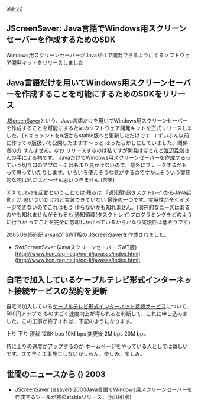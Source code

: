 [old-v2](ig030223-orig.html)

## JScreenSaver: Java言語でWindows用スクリーンセーバーを作成するためのSDK

Windows用スクリーンセーバーがJavaだけで開発できるようにするソフトウェア開発キットをリリースしました


## Java言語だけを用いてWindows用スクリーンセーバーを作成することを可能にするためのSDKをリリース

[JScreenSaver](../../soft/jssaver_ja.html)という、Java言語だけを用いてWindows用スクリーンセーバーを作成することを可能にするためのソフトウェア開発キットを正式リリースしました。(ドキュメントをα版からstable版へと更新しただけです…) ずいぶん以前に作って α版扱いで公開したままず～っと ほったらかしにしていました。関係者の方 すんません。なお リリースするのは私ですが開発はほとんど[渡辺義則](http://d.hatena.ne.jp/a-san/)さんの手による物です。
JavaだけでWindows用スクリーンセーバーを作成するっていう切り口のアプローチはあまり見かけないので、意外にブレークするかも って思っていたりします。いろいろ使えそうな気がするのですが…そういう実用的な物は私にはと～ぜん思いつきません (苦笑)

ＸＸでJavaを起動ということでは 残るは 『通知領域(タスクトレイ)からJava起動』が 思いついたけれど実装できていない 最後の一つです。実用性が全くイメージできないのでこれはもう 作らないかも知れません。(潜在的なニーズはあるのやも知れませんがそもそも 通知領域(タスクトレイ)プログラミングをどのように行うか ってことを完全に忘却しかかっているからかなり実現性は低そうです)

2005.06.15追記 [a-san](http://d.hatena.ne.jp/a-san/)が SWT版の JScreenSaverを作成されました。

* SwtScreenSaver (Javaスクリーンセーバー SWT版)
  [http://www.hcn.zaq.ne.jp/no-ji/javasss/index.html](http://www.hcn.zaq.ne.jp/no-ji/javasss/index.html)

## 自宅で加入しているケーブルテレビ形式インターネット接続サービスの契約を更新

自宅で加入している[ケーブルテレビ形式インターネット接続サービス](http://www.tcct.co.jp/)について、500円アップで ものすごく速度向上が得られると判断して、これに申し込みました。この工事が終了すれば、下記のようになります。

上り
下り
現状
128K bps
10M bps
変更後
2M bps
20M bps

特に上りの速度がアップするのが ホームページをやっている人としては嬉しいです。さて早く工事施工しないかしらん。楽しみ。楽しみ。

## 世間のニュースから () 2003

* [JScreenSaver (jssaver)](http://homepage2.nifty.com/igat/igapyon/soft/jssaver_ja.html)  2003Java言語でWindows用スクリーンセーバーを作成するツールが初のstableリリース。(我田引水)